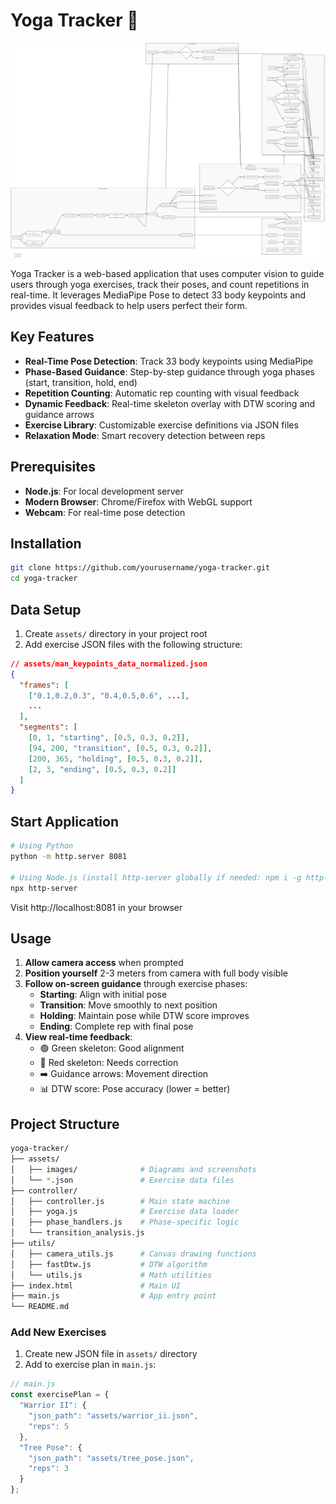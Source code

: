 # Yoga Tracker 🧘

![Yoga Tracker Flowchart](assets/images/yoga_tracker_JS.png)

Yoga Tracker is a web-based application that uses computer vision to guide users through yoga exercises, track their poses, and count repetitions in real-time. It leverages MediaPipe Pose to detect 33 body keypoints and provides visual feedback to help users perfect their form.

## Key Features
- **Real-Time Pose Detection**: Track 33 body keypoints using MediaPipe
- **Phase-Based Guidance**: Step-by-step guidance through yoga phases (start, transition, hold, end)
- **Repetition Counting**: Automatic rep counting with visual feedback
- **Dynamic Feedback**: Real-time skeleton overlay with DTW scoring and guidance arrows
- **Exercise Library**: Customizable exercise definitions via JSON files
- **Relaxation Mode**: Smart recovery detection between reps

## Prerequisites
- **Node.js**: For local development server
- **Modern Browser**: Chrome/Firefox with WebGL support
- **Webcam**: For real-time pose detection

## Installation

```bash
git clone https://github.com/yourusername/yoga-tracker.git
cd yoga-tracker
```

## Data Setup
1. Create `assets/` directory in your project root
2. Add exercise JSON files with the following structure:

```json
// assets/man_keypoints_data_normalized.json
{
  "frames": [
    ["0.1,0.2,0.3", "0.4,0.5,0.6", ...],
    ...
  ],
  "segments": [
    [0, 1, "starting", [0.5, 0.3, 0.2]],
    [94, 200, "transition", [0.5, 0.3, 0.2]],
    [200, 365, "holding", [0.5, 0.3, 0.2]],
    [2, 3, "ending", [0.5, 0.3, 0.2]]
  ]
}
```
## Start Application
``` bash
# Using Python
python -m http.server 8081

# Using Node.js (install http-server globally if needed: npm i -g http-server)
npx http-server

```
Visit http://localhost:8081 in your browser
## Usage
1. **Allow camera access** when prompted
2. **Position yourself** 2-3 meters from camera with full body visible
3. **Follow on-screen guidance** through exercise phases:
   - **Starting**: Align with initial pose
   - **Transition**: Move smoothly to next position
   - **Holding**: Maintain pose while DTW score improves
   - **Ending**: Complete rep with final pose
4. **View real-time feedback**:
   - 🟢 Green skeleton: Good alignment
   - 🔴 Red skeleton: Needs correction
   - ➡️ Guidance arrows: Movement direction
   - 📊 DTW score: Pose accuracy (lower = better)

## Project Structure
```bash
yoga-tracker/
├── assets/
│   ├── images/              # Diagrams and screenshots
│   └── *.json               # Exercise data files
├── controller/
│   ├── controller.js        # Main state machine
│   ├── yoga.js              # Exercise data loader
│   ├── phase_handlers.js    # Phase-specific logic
│   └── transition_analysis.js
├── utils/
│   ├── camera_utils.js      # Canvas drawing functions
│   ├── fastDtw.js           # DTW algorithm
│   └── utils.js             # Math utilities
├── index.html               # Main UI
├── main.js                  # App entry point
└── README.md
```

### Add New Exercises
1. Create new JSON file in `assets/` directory
2. Add to exercise plan in `main.js`:

```javascript
// main.js
const exercisePlan = {
  "Warrior II": {
    "json_path": "assets/warrior_ii.json",
    "reps": 5
  },
  "Tree Pose": {
    "json_path": "assets/tree_pose.json",
    "reps": 3
  }
};
```